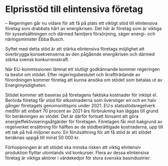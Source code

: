 # Elprisstöd till elintensiva företag

– Regeringen går nu vidare för att få på plats ett viktigt stöd till elintensiva företag som drabbats hårt av energikrisen. Det här är företag som är viktiga för sysselsättningen och därmed familjers försörjning, säger energi\- och näringsminister Ebba Busch.

Syftet med detta stöd är att stärka elintensiva företags möjlighet att överbrygga konsekvenserna av den pågående energikrisen och därmed stärka svensk konkurrenskraft.

När EU\-kommissionen lämnat ett slutligt godkännande kommer regeringen ta beslut om stödet. Efter regeringsbeslutet och ikraftträdande av förordningen kommer företag att kunna ansöka om stödet som betalas ut av Energimyndigheten.

Stödet kommer att baseras på företagens faktiska kostnader för inköpt el. Berörda företag får stöd för elkostnaderna som överstiger en och en halv gånger företagets genomsnittspris under 2021\. EU:s statsstödsregelverk medför att enbart 70 procent av 2021 års förbrukning kan läggas till grund för beräkningen av stödet. Det är därför fortsatt lönsamt att göra energieffektiviseringsåtgärder för företagen. Företagen får mot bakgrund av regelverket ersättning för hälften av de stödberättigade kostnaderna, upp till ett tak på två miljoner euro. En förutsättning för att få stöd är att stödet beräknas uppgå till minst 50 000 kr.

Förhoppningen är att stödet ska minska risken att viktig elintensiv produktion flyttar utomlands vid konkurser. Flera av dessa elintensiva företag är viktiga aktörer i värdekedjor för stora svenska basindustrier.
